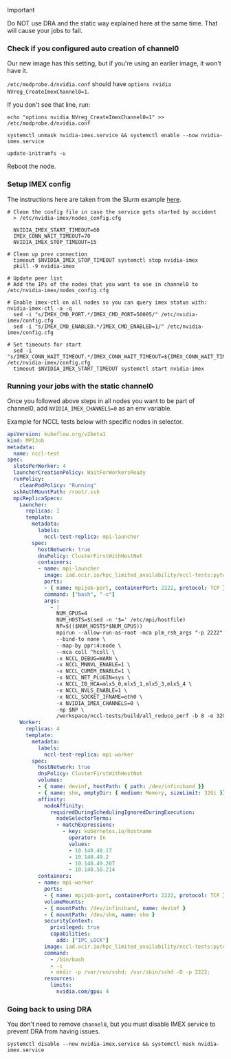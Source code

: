 > [!IMPORTANT]  
> Do NOT use DRA and the static way explained here at the same time. That will cause your jobs to fail.

### Check if you configured auto creation of channel0
Our new image has this setting, but if you're using an earlier image, it won't have it.

`/etc/modprobe.d/nvidia.conf` should have `options nvidia NVreg_CreateImexChannel0=1`.

If you don't see that line, run:

```
echo "options nvidia NVreg_CreateImexChannel0=1" >> /etc/modprobe.d/nvidia.conf

systemctl unmask nvidia-imex.service && systemctl enable --now nvidia-imex.service

update-initramfs -u
```

Reboot the node.

### Setup IMEX config
The instructions here are taken from the Slurm example [here](https://docs.nvidia.com/multi-node-nvlink-systems/imex-guide/deployment.html#slurm-scheduler-integration).

```
# Clean the config file in case the service gets started by accident
  > /etc/nvidia-imex/nodes_config.cfg

  NVIDIA_IMEX_START_TIMEOUT=60
  IMEX_CONN_WAIT_TIMEOUT=70
  NVIDIA_IMEX_STOP_TIMEOUT=15

# Clean up prev connection
  timeout $NVIDIA_IMEX_STOP_TIMEOUT systemctl stop nvidia-imex
  pkill -9 nvidia-imex

# Update peer list
# Add the IPs of the nodes that you want to use in channel0 to /etc/nvidia-imex/nodes_config.cfg

# Enable imex-ctl on all nodes so you can query imex status with: nvidia-imex-ctl -a -q
  sed -i "s/IMEX_CMD_PORT.*/IMEX_CMD_PORT=50005/" /etc/nvidia-imex/config.cfg
  sed -i "s/IMEX_CMD_ENABLED.*/IMEX_CMD_ENABLED=1/" /etc/nvidia-imex/config.cfg

# Set timeouts for start
  sed -i "s/IMEX_CONN_WAIT_TIMEOUT.*/IMEX_CONN_WAIT_TIMEOUT=${IMEX_CONN_WAIT_TIMEOUT}/" /etc/nvidia-imex/config.cfg
  timeout $NVIDIA_IMEX_START_TIMEOUT systemctl start nvidia-imex
```

### Running your jobs with the static channel0
Once you followed above steps in all nodes you want to be part of channel0, add `NVIDIA_IMEX_CHANNELS=0` as an env variable.

Example for NCCL tests below with specific nodes in selector.

```yaml
apiVersion: kubeflow.org/v2beta1
kind: MPIJob
metadata:
  name: nccl-test
spec:
  slotsPerWorker: 4
  launcherCreationPolicy: WaitForWorkersReady
  runPolicy:
    cleanPodPolicy: "Running"
  sshAuthMountPath: /root/.ssh
  mpiReplicaSpecs:
    Launcher:
      replicas: 1
      template:
        metadata:
          labels:
            nccl-test-replica: mpi-launcher
        spec:
          hostNetwork: true
          dnsPolicy: ClusterFirstWithHostNet
          containers:
          - name: mpi-launcher
            image: iad.ocir.io/hpc_limited_availability/nccl-tests:pytorch-25.03-nccl-2.26.6-1
            ports:
            - { name: mpijob-port, containerPort: 2222, protocol: TCP }
            command: ["bash", "-c"]
            args:
              - |
                NUM_GPUS=4
                NUM_HOSTS=$(sed -n '$=' /etc/mpi/hostfile)
                NP=$(($NUM_HOSTS*$NUM_GPUS))
                mpirun --allow-run-as-root -mca plm_rsh_args "-p 2222" \
                --bind-to none \
                --map-by ppr:4:node \
                --mca coll ^hcoll \
                -x NCCL_DEBUG=WARN \
                -x NCCL_MNNVL_ENABLE=1 \
                -x NCCL_CUMEM_ENABLE=1 \
                -x NCCL_NET_PLUGIN=sys \
                -x NCCL_IB_HCA=mlx5_0,mlx5_1,mlx5_3,mlx5_4 \
                -x NCCL_NVLS_ENABLE=1 \
                -x NCCL_SOCKET_IFNAME=eth0 \
                -x NVIDIA_IMEX_CHANNELS=0 \
                -np $NP \
                /workspace/nccl-tests/build/all_reduce_perf -b 8 -e 32G -f 2 -g 1
    Worker:
      replicas: 4
      template:
        metadata:
          labels:
            nccl-test-replica: mpi-worker
        spec:
          hostNetwork: true
          dnsPolicy: ClusterFirstWithHostNet
          volumes:
          - { name: devinf, hostPath: { path: /dev/infiniband }}
          - { name: shm, emptyDir: { medium: Memory, sizeLimit: 32Gi }}
          affinity:
            nodeAffinity:
              requiredDuringSchedulingIgnoredDuringExecution:
                nodeSelectorTerms:
                - matchExpressions:
                  - key: kubernetes.io/hostname
                    operator: In
                    values:
                    - 10.140.48.17
                    - 10.140.49.2
                    - 10.140.49.207
                    - 10.140.50.214
          containers:
          - name: mpi-worker
            ports:
            - { name: mpijob-port, containerPort: 2222, protocol: TCP }
            volumeMounts:
            - { mountPath: /dev/infiniband, name: devinf }
            - { mountPath: /dev/shm, name: shm }
            securityContext:
              privileged: true
              capabilities:
                add: ["IPC_LOCK"]
            image: iad.ocir.io/hpc_limited_availability/nccl-tests:pytorch-25.03-nccl-2.26.6-1
            command:
              - /bin/bash
              - -c
              - mkdir -p /var/run/sshd; /usr/sbin/sshd -D -p 2222;
            resources:
              limits:
                nvidia.com/gpu: 4
```

### Going back to using DRA
You don't need to remove `channel0`, but you must disable IMEX service to prevent DRA from having issues.

```
systemctl disable --now nvidia-imex.service && systemctl mask nvidia-imex.service
```



